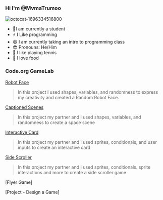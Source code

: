 ### Hi I'm @MvmaTrumoo
![octocat-1696334516800](https://github.com/Mvmatrumoo/MvmaTrumoo/assets/104849084/334762d5-4e34-47b4-8257-4121c6e392a2)
- 🏫I am currently a student
- ⚡ I Like programming
- 😄 I am currently taking an intro to programming class
- 😎 Pronouns: He/Him
- 🎾 I like playing tennis
- 🍜 I love food
### Code.org GameLab
[Robot Face](https://mvmatrumoo.github.io/RobotFace/)
> In this project I used shapes, variables, and randomness to express my creativity and created a Random Robot Face. 

[Captioned Scenes](https://studio.code.org/projects/gamelab/deksEm1oAozPkIEv5jx5bM9twa8E79ti0lmgADZDlrs)
> In this project my partner and I used shapes, variables, and randomness to create a space scene

[Interactive Card](https://studio.code.org/projects/gamelab/SEYCe_W5Sz4vmzzjPWfOQEHKqiTSrVTnQcVI22KzfOI)
> In this project my partner and I used sprites, conditionals, and user inputs to create an interactive card

[Side Scroller](https://studio.code.org/projects/gamelab/f2-OhcOxGVpeTMhwKo5dxX3lR_ubnPxnGgpyrmAmx8Q)
>In this project my partner and I used sprites, conditionals. sprite interactions and more to create a side scroller game

[Flyer Game]
>

[Project - Design a Game]
>
<!--

